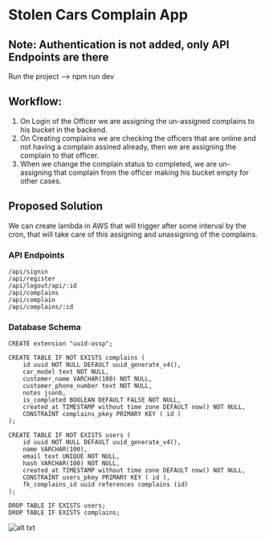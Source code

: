# Stolen Cars Complain App

## Note: Authentication is not added, only API Endpoints are there

Run the project --> npm run dev

## Workflow:
1. On Login of the Officer we are assigning the un-assigned complains to his bucket in the backend.
2. On Creating complains we are checking the officers that are online and not having a complain assined already, then we are assigning the complain to that officer.
3. When we change the complain status to completed, we are un-assigning that complain from the officer making his bucket empty for other cases.

## Proposed Solution
We can create lambda in AWS that will trigger after some interval by the cron, that will take care of this assigning and unassigning of the complains.

### API Endpoints

```
/api/signin
/api/register
/api/logout/api/:id
/api/complains
/api/complain
/api/complains/:id
```

### Database Schema

```
CREATE extension "uuid-ossp";

CREATE TABLE IF NOT EXISTS complains (
	id uuid NOT NULL DEFAULT uuid_generate_v4(),
	car_model text NOT NULL,
	customer_name VARCHAR(100) NOT NULL,
	customer_phone_number text NOT NULL,
	notes jsonb,
	is_completed BOOLEAN DEFAULT FALSE NOT NULL,
	created_at TIMESTAMP without time zone DEFAULT now() NOT NULL,
	CONSTRAINT complains_pkey PRIMARY KEY ( id )
);

CREATE TABLE IF NOT EXISTS users (
	id uuid NOT NULL DEFAULT uuid_generate_v4(),
	name VARCHAR(100),
	email text UNIQUE NOT NULL,
	hash VARCHAR(100) NOT NULL,
	created_at TIMESTAMP without time zone DEFAULT now() NOT NULL,
	CONSTRAINT users_pkey PRIMARY KEY ( id ),
	fk_complains_id uuid references complains (id)
);

DROP TABLE IF EXISTS users;
DROP TABLE IF EXISTS complains;
```

![alt txt](https://i.imgur.com/qqLd4JY.png)